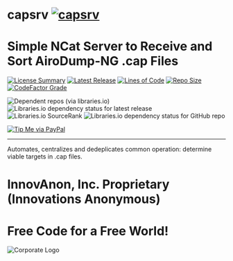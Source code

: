 # capsrv [![capsrv](https://github.com/InnovAnon-Inc/capsrv/actions/workflows/pkgrel.yml/badge.svg)](https://github.com/InnovAnon-Inc/capsrv/actions/workflows/pkgrel.yml)
Simple NCat Server to Receive and Sort AiroDump-NG .cap Files
==========

[![License Summary](https://img.shields.io/github/license/InnovAnon-Inc/capsrv?color=%23FF1100&label=Free%20Code%20for%20a%20Free%20World%21&logo=InnovAnon%2C%20Inc.&logoColor=%23FF1133&style=plastic)](https://tldrlegal.com/license/unlicense#summary)
[![Latest Release](https://img.shields.io/github/commits-since/InnovAnon-Inc/capsrv/latest?color=%23FF1100&include_prereleases&logo=InnovAnon%2C%20Inc.&logoColor=%23FF1133&style=plastic)](https://github.com/InnovAnon-Inc/capsrv/releases/latest)
[![Lines of Code](https://tokei.rs/b1/github/InnovAnon-Inc/capsrv?category=code&color=FF1100&logo=InnovAnon-Inc&logoColor=FF1133&style=plastic)](https://github.com/InnovAnon-Inc/capsrv)
[![Repo Size](https://img.shields.io/github/repo-size/InnovAnon-Inc/capsrv?color=%23FF1100&logo=InnovAnon%2C%20Inc.&logoColor=%23FF1133&style=plastic)](https://github.com/InnovAnon-Inc/capsrv)
[![CodeFactor Grade](https://img.shields.io/codefactor/grade/github/InnovAnon-Inc/capsrv?color=FF1100&logo=InnovAnon-Inc&logoColor=FF1133&style=plastic)](https://www.codefactor.io/repository/github/InnovAnon-Inc/capsrv)

![Dependent repos (via libraries.io)](https://img.shields.io/librariesio/dependent-repos/pypi/capsrv?color=FF1100&style=plastic)
![Libraries.io dependency status for latest release](https://img.shields.io/librariesio/release/pypi/capsrv?color=FF1100&style=plastic)
![Libraries.io SourceRank](https://img.shields.io/librariesio/sourcerank/pypi/capsrv?style=plastic)
![Libraries.io dependency status for GitHub repo](https://img.shields.io/librariesio/github/InnovAnon-Inc/capsrv?color=FF1100&logoColor=FF1133&style=plastic)

[![Tip Me via PayPal](https://img.shields.io/badge/paypal-donate-FF1100.svg?logo=paypal&logoColor=FF1133&style=plastic)](https://www.paypal.me/InnovAnon)

----------

Automates, centralizes and dedeplicates common operation:
determine viable targets in .cap files.

# InnovAnon, Inc. Proprietary (Innovations Anonymous)
Free Code for a Free World!
==========
![Corporate Logo](https://innovanon-inc.github.io/assets/images/logo.gif)

